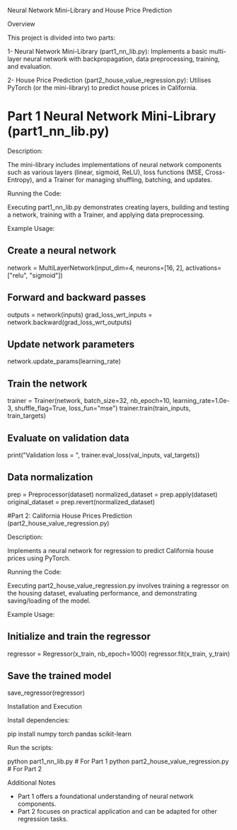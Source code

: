 Neural Network Mini-Library and House Price Prediction

Overview

This project is divided into two parts:

1- Neural Network Mini-Library (part1_nn_lib.py): 
Implements a basic multi-layer neural network with backpropagation, data preprocessing, training, and evaluation.

2- House Price Prediction (part2_house_value_regression.py): 
Utilises PyTorch (or the mini-library) to predict house prices in California.


# Part 1 Neural Network Mini-Library (part1_nn_lib.py)

Description:

The mini-library includes implementations of neural network components such as various layers (linear, sigmoid, ReLU), loss functions (MSE, Cross-Entropy), and a Trainer for managing shuffling, batching, and updates.

Running the Code:

Executing part1_nn_lib.py demonstrates creating layers, building and testing a network, training with a Trainer, and applying data preprocessing.

Example Usage:

## Create a neural network
network = MultiLayerNetwork(input_dim=4, neurons=[16, 2], activations=["relu", "sigmoid"])

## Forward and backward passes
outputs = network(inputs)
grad_loss_wrt_inputs = network.backward(grad_loss_wrt_outputs)

## Update network parameters
network.update_params(learning_rate)

## Train the network
trainer = Trainer(network, batch_size=32, nb_epoch=10, learning_rate=1.0e-3, shuffle_flag=True, loss_fun="mse")
trainer.train(train_inputs, train_targets)

## Evaluate on validation data
print("Validation loss = ", trainer.eval_loss(val_inputs, val_targets))

## Data normalization
prep = Preprocessor(dataset)
normalized_dataset = prep.apply(dataset)
original_dataset = prep.revert(normalized_dataset)


#Part 2: California House Prices Prediction (part2_house_value_regression.py)

Description:

Implements a neural network for regression to predict California house prices using PyTorch.

Running the Code:

Executing part2_house_value_regression.py involves training a regressor on the housing dataset, evaluating performance, and demonstrating saving/loading of the model.

Example Usage:

## Initialize and train the regressor
regressor = Regressor(x_train, nb_epoch=1000)
regressor.fit(x_train, y_train)

## Save the trained model
save_regressor(regressor)


Installation and Execution

Install dependencies:

pip install numpy torch pandas scikit-learn


Run the scripts:

python part1_nn_lib.py  # For Part 1
python part2_house_value_regression.py  # For Part 2


Additional Notes
- Part 1 offers a foundational understanding of neural network components.
- Part 2 focuses on practical application and can be adapted for other regression tasks.